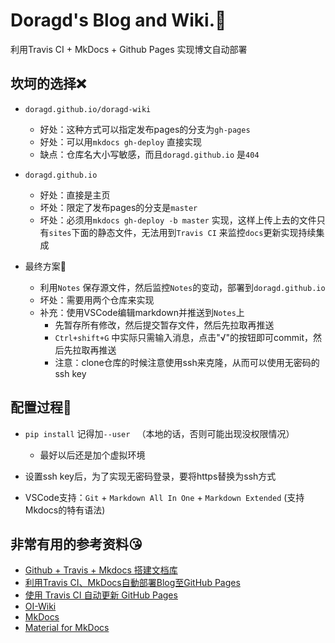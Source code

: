 # Doragd's Blog and Wiki.:paw_prints: 

利用Travis CI + MkDocs + Github Pages 实现博文自动部署

## 坎坷的选择:x:

* `doragd.github.io/doragd-wiki` 
  * 好处：这种方式可以指定发布pages的分支为`gh-pages` 
  * 好处：可以用`mkdocs gh-deploy` 直接实现
  * 缺点：仓库名大小写敏感，而且`doragd.github.io` 是`404`
* `doragd.github.io`  
  * 好处：直接是主页
  * 坏处：限定了发布pages的分支是`master`
  * 坏处：必须用`mkdocs gh-deploy -b master` 实现，这样上传上去的文件只有`sites`下面的静态文件，无法用到`Travis CI` 来监控`docs`更新实现持续集成

* 最终方案:strawberry: 
  * 利用`Notes` 保存源文件，然后监控`Notes`的变动，部署到`doragd.github.io`
  * 坏处：需要用两个仓库来实现
  * 补充：使用VSCode编辑markdown并推送到`Notes`上
    * 先暂存所有修改，然后提交暂存文件，然后先拉取再推送
    *  `Ctrl+shift+G` 中实际只需输入消息，点击"√"的按钮即可commit，然后先拉取再推送
    * 注意：clone仓库的时候注意使用ssh来克隆，从而可以使用无密码的ssh key

## 配置过程:anger:

* `pip install` 记得加`--user ` （本地的话，否则可能出现没权限情况）
  * 最好以后还是加个虚拟环境
*  设置ssh key后，为了实现无密码登录，要将https替换为ssh方式

* VSCode支持：`Git` + `Markdown All In One` + `Markdown Extended` (支持Mkdocs的特有语法)

## 非常有用的参考资料:kissing_heart: 

* [Github + Travis + Mkdocs 搭建文档库](https://flc.io/more/github-travis-mkdocs-document/)
* [利用Travis CI、MkDocs自動部署Blog至GitHub Pages](https://cuiqingwei.github.io/2016/10/27/2016-10-27-%E5%88%A9%E7%94%A8Travis-CI%E3%80%81MkDocs%E8%87%AA%E5%8B%95%E9%83%A8%E7%BD%B2Blog%E8%87%B3GitHub-Pages/)
* [使用 Travis CI 自动更新 GitHub Pages]( https://neveryu.github.io/2019/02/05/travis-ci/ )
* [OI-Wiki](https://github.com/OI-wiki/OI-wiki/)
* [MkDocs](https://www.mkdocs.org/)
* [Material for MkDocs](https://squidfunk.github.io/mkdocs-material/getting-started/)



 

